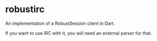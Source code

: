 # robustirc
An implementation of a RobustSession client in Dart.

If you want to use IRC with it, you will need an external parser for that.
